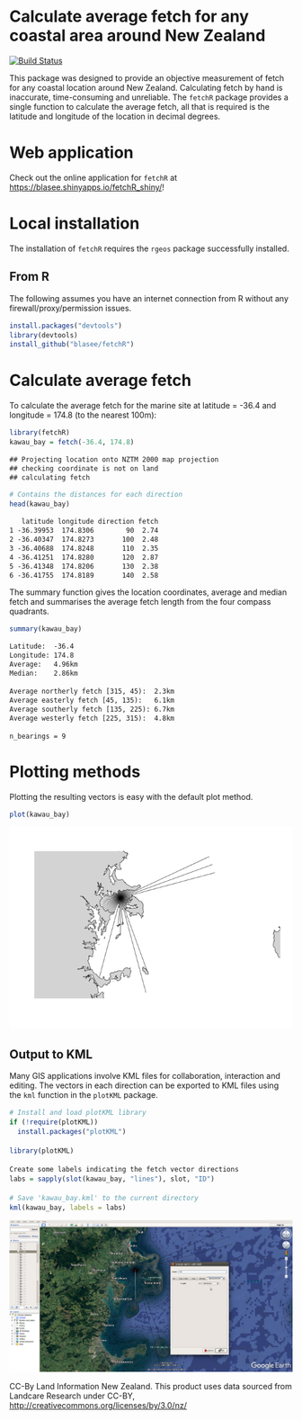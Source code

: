 # Calculate average fetch for any coastal area around New Zealand

[![Build Status](https://travis-ci.org/blasee/fetchR.svg)](https://travis-ci.org/blasee/fetchR)

This package was designed to provide an objective measurement of fetch for any
coastal location around New Zealand. Calculating fetch by hand is inaccurate,
time-consuming and unreliable. The `fetchR` package provides a single function
to calculate the average fetch, all that is required is the latitude and 
longitude of the location in decimal degrees.

# Web application

Check out the online application for `fetchR` at https://blasee.shinyapps.io/fetchR_shiny/!

# Local installation

The installation of `fetchR` requires the `rgeos` package successfully installed.

## From R

The following assumes you have an internet connection from R without any 
firewall/proxy/permission issues.

```r
install.packages("devtools")
library(devtools)
install_github("blasee/fetchR")
```

# Calculate average fetch

To calculate the average fetch for the marine site at latitude = -36.4 and 
longitude = 174.8 (to the nearest 100m):


```r
library(fetchR)
kawau_bay = fetch(-36.4, 174.8)
```

```
## Projecting location onto NZTM 2000 map projection
## checking coordinate is not on land
## calculating fetch
```

```r
# Contains the distances for each direction
head(kawau_bay)
```

```
   latitude longitude direction fetch
1 -36.39953  174.8306        90  2.74
2 -36.40347  174.8273       100  2.48
3 -36.40688  174.8248       110  2.35
4 -36.41251  174.8280       120  2.87
5 -36.41348  174.8206       130  2.38
6 -36.41755  174.8189       140  2.58
```

The summary function gives the location coordinates, average and median fetch
and summarises the average fetch length from the four compass quadrants.

```r
summary(kawau_bay)
```

```
Latitude:  -36.4
Longitude: 174.8
Average:   4.96km
Median:    2.86km

Average northerly fetch [315, 45):  2.3km
Average easterly fetch [45, 135):   6.1km
Average southerly fetch [135, 225): 6.7km
Average westerly fetch [225, 315):  4.8km

n_bearings = 9
```

# Plotting methods
Plotting the resulting vectors is easy with the default plot method.

```r
plot(kawau_bay)
```

![default fetch plot](./figures/fetch_plot.png)

## Output to KML
Many GIS applications involve KML files for collaboration, interaction and 
editing. The vectors in each direction can be exported to KML files using the 
`kml` function in the `plotKML` package.

```r
# Install and load plotKML library
if (!require(plotKML))
  install.packages("plotKML")
  
library(plotKML)

Create some labels indicating the fetch vector directions
labs = sapply(slot(kawau_bay, "lines"), slot, "ID")

# Save 'kawau_bay.kml' to the current directory
kml(kawau_bay, labels = labs)
```

![ggmap fetch](./figures/kml.png)

CC-By Land Information New Zealand. This product uses data sourced from Landcare Research under CC-BY, http://creativecommons.org/licenses/by/3.0/nz/